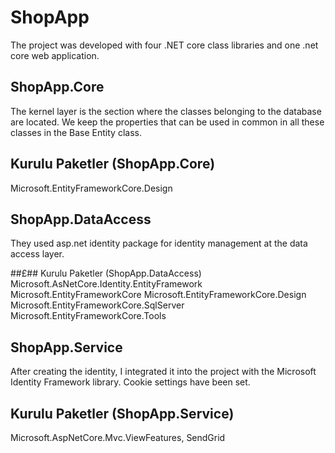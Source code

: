 # ShopApp

The project was developed with four .NET core class libraries and one .net core web application. 

## ShopApp.Core
The kernel layer is the section where the classes belonging to the database are located. We keep the properties that can be used in common in all these classes in the Base Entity class.

  ## Kurulu Paketler (ShopApp.Core)
   Microsoft.EntityFrameworkCore.Design
 
## ShopApp.DataAccess
They used asp.net identity package for identity management at the data access layer.

##£## Kurulu Paketler (ShopApp.DataAccess)
 Microsoft.AsNetCore.Identity.EntityFramework
 Microsoft.EntityFrameworkCore
 Microsoft.EntityFrameworkCore.Design
 Microsoft.EntityFrameworkCore.SqlServer
 Microsoft.EntityFrameworkCore.Tools


## ShopApp.Service
After creating the identity, I integrated it into the project with the Microsoft Identity Framework library. Cookie settings have been set.

## Kurulu Paketler (ShopApp.Service)
 Microsoft.AspNetCore.Mvc.ViewFeatures,
 SendGrid
 
 

